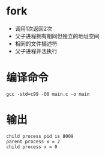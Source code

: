 # fork

+ 调用1次返回2次
+ 父子进程拥有相同但独立的地址空间
+ 相同的文件描述符
+ 父子进程并法执行

# 编译命令

```
gcc -std=c99 -O0 main.c -o main
```

# 输出

```
child process pid is 8009
parent process x = 2
child process x = 0
```